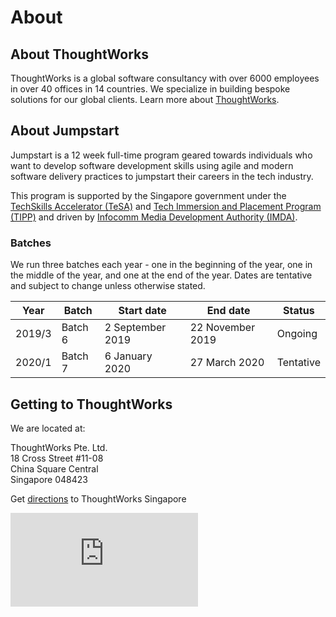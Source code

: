 # About

## About ThoughtWorks

ThoughtWorks is a global software consultancy with over 6000 employees in over 40 offices in 14 countries. We specialize in building bespoke solutions for our global clients. Learn more about [ThoughtWorks](https://www.thoughtworks.com/about-us).

## About Jumpstart

Jumpstart is a 12 week full-time program geared towards individuals who want to develop software development skills using agile and modern software delivery practices to jumpstart their careers in the tech industry.

This program is supported by the Singapore government under the [TechSkills Accelerator (TeSA)](https://www.skillsfuture.sg/tesa) and [Tech Immersion and Placement Program (TIPP)](https://www.imda.gov.sg/imtalent/programmes/tipp) and driven by [Infocomm Media Development Authority (IMDA)](https://www2.imda.gov.sg/).

### Batches

We run three batches each year - one in the beginning of the year, one in the middle of the year, and one at the end of the year. Dates are tentative and subject to change unless otherwise stated.

| Year   | Batch   | Start date       | End date         | Status    |
| ------ | ------- | ---------------- | ---------------- | --------- |
| 2019/3 | Batch 6 | 2 September 2019 | 22 November 2019 | Ongoing   |
| 2020/1 | Batch 7 | 6 January 2020   | 27 March 2020    | Tentative |

## Getting to ThoughtWorks

We are located at:

ThoughtWorks Pte. Ltd. <br>
18 Cross Street #11-08 <br>
China Square Central <br>
Singapore 048423

Get [directions](https://citymapper.com/go/2gsa1o916v) to ThoughtWorks Singapore

<iframe src="https://www.google.com/maps/embed?pb=!1m18!1m12!1m3!1d3988.8166300874846!2d103.84492321475389!3d1.2839167990635592!2m3!1f0!2f0!3f0!3m2!1i1024!2i768!4f13.1!3m3!1m2!1s0x31da190c8e718395%3A0x94ca907adf20ca6!2sChina%20Square%20Central!5e0!3m2!1sen!2ssg!4v1573112834656!5m2!1sen!2ssg" frameborder="0" style="border:0;" allowfullscreen=""></iframe>
